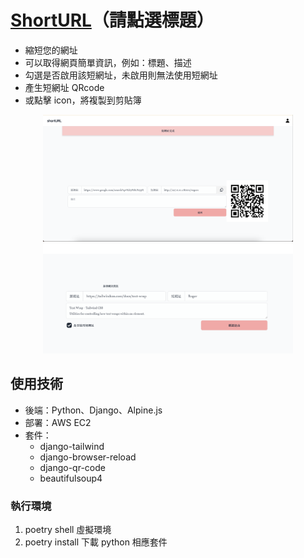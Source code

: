# [ShortURL](http://54.95.125.250:8000/)（請點選標題）

- 縮短您的網址
- 可以取得網頁簡單資訊，例如：標題、描述
- 勾選是否啟用該短網址，未啟用則無法使用短網址
- 產生短網址 QRcode
- 或點擊 icon，將複製到剪貼簿

<div align="center">
    <img src="cover.png" alt="Image1" width="400">
    <img src="cover1.png" alt="Image2" width="400">
</div>

## 使用技術

- 後端：Python、Django、Alpine.js
- 部署：AWS EC2
- 套件：
  - django-tailwind
  - django-browser-reload
  - django-qr-code
  - beautifulsoup4

### 執行環境

1. poetry shell 虛擬環境
2. poetry install 下載 python 相應套件
